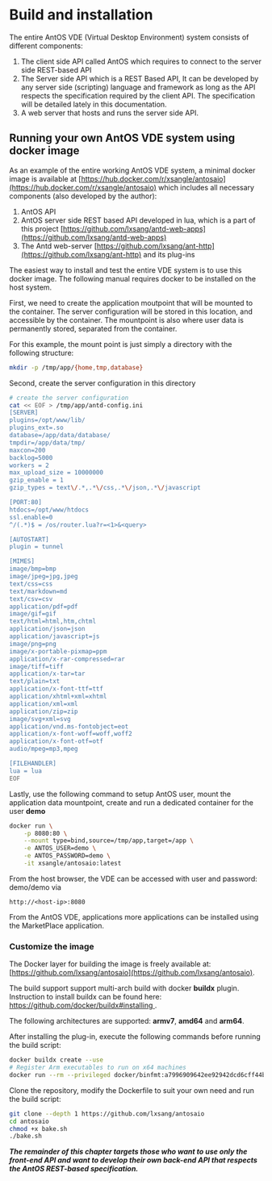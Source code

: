 # Build and installation
The entire AntOS VDE (Virtual Desktop Environment) system consists of different components:

1. The client side API called AntOS which requires to connect to the server side REST-based API
2. The Server side API which is a REST Based API, It can be developed by any server side
(scripting) language and framework as long as the API respects the specification required by the client API.
The specification will be detailed lately in this documentation.
3. A web server that hosts and runs the server side API.

## Running your own AntOS VDE system using docker image

As an example of the entire working AntOS VDE system, a minimal docker image is available at [https://hub.docker.com/r/xsangle/antosaio](https://hub.docker.com/r/xsangle/antosaio)
which includes all necessary components (also developed by the author):

1. AntOS API
2. AntOS server side REST based API developed in lua, which is a part of this project [https://github.com/lxsang/antd-web-apps](https://github.com/lxsang/antd-web-apps) 
3. The Antd web-server [https://github.com/lxsang/ant-http](https://github.com/lxsang/ant-http) and its plug-ins

The easiest way to install and test the entire VDE system is to use this docker image.
The following manual requires docker to be installed on the host system.

First, we need to create the application moutpoint that will  be mounted to the container. The server configuration will be stored in this location, and accessible by the container. The mountpoint is also where user data is permanently stored, separated from the container.

For this example, the mount point is just simply a directory with the following structure:
```sh
mkdir -p /tmp/app/{home,tmp,database}
```

Second, create the server configuration in this directory

```sh
# create the server configuration
cat << EOF > /tmp/app/antd-config.ini
[SERVER]
plugins=/opt/www/lib/
plugins_ext=.so
database=/app/data/database/
tmpdir=/app/data/tmp/
maxcon=200
backlog=5000
workers = 2
max_upload_size = 10000000
gzip_enable = 1
gzip_types = text\/.*,.*\/css,.*\/json,.*\/javascript

[PORT:80]
htdocs=/opt/www/htdocs
ssl.enable=0
^/(.*)$ = /os/router.lua?r=<1>&<query>

[AUTOSTART]
plugin = tunnel

[MIMES]
image/bmp=bmp
image/jpeg=jpg,jpeg
text/css=css
text/markdown=md
text/csv=csv
application/pdf=pdf
image/gif=gif
text/html=html,htm,chtml
application/json=json
application/javascript=js
image/png=png
image/x-portable-pixmap=ppm
application/x-rar-compressed=rar
image/tiff=tiff
application/x-tar=tar
text/plain=txt
application/x-font-ttf=ttf
application/xhtml+xml=xhtml
application/xml=xml
application/zip=zip
image/svg+xml=svg
application/vnd.ms-fontobject=eot
application/x-font-woff=woff,woff2
application/x-font-otf=otf
audio/mpeg=mp3,mpeg

[FILEHANDLER]
lua = lua
EOF
```

Lastly, use the following command to setup AntOS user, mount the application data mountpoint, create and run a dedicated container for the user **demo**

```sh
docker run \
    -p 8080:80 \
    --mount type=bind,source=/tmp/app,target=/app \
    -e ANTOS_USER=demo \
    -e ANTOS_PASSWORD=demo \
    -it xsangle/antosaio:latest
```

From the host browser, the VDE can be accessed with user and password: demo/demo via

```
http://<host-ip>:8080
```

From the AntOS VDE, applications more applications can be installed using the MarketPlace application.

### Customize the image

The Docker layer for building the image is freely available at: [https://github.com/lxsang/antosaio](https://github.com/lxsang/antosaio).

The build support support multi-arch build with docker **buildx** plugin. Instruction to install buildx can be found here: [ https://github.com/docker/buildx#installing
](https://github.com/docker/buildx#installing
).

The following architectures are supported: **armv7**, **amd64** and **arm64**.

After installing the plug-in, execute the following commands before running the build script:

```sh
docker buildx create --use
# Register Arm executables to run on x64 machines
docker run --rm --privileged docker/binfmt:a7996909642ee92942dcd6cff44b9b95f08dad64 
```

Clone the repository, modify the Dockerfile to suit your own need and run the build script:

```sh
git clone --depth 1 https://github.com/lxsang/antosaio
cd antosaio
chmod +x bake.sh
./bake.sh
```

***The remainder of this chapter targets  those who want to use only the front-end  API and want to develop their own back-end API that
respects the AntOS REST-based specification.***
